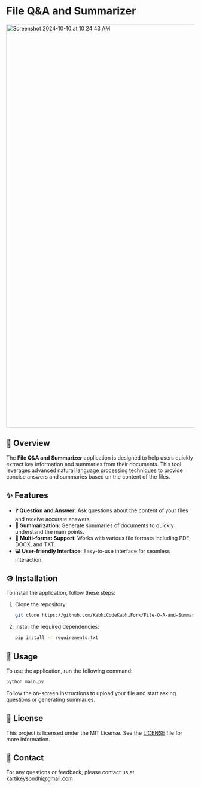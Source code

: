 # File Q&A and Summarizer
<img width="1078" alt="Screenshot 2024-10-10 at 10 24 43 AM" src="https://github.com/user-attachments/assets/c34718be-2c08-4c83-8cda-4f221e156bd6">

## 📄 Overview
The **File Q&A and Summarizer** application is designed to help users quickly extract key information and summaries from their documents. This tool leverages advanced natural language processing techniques to provide concise answers and summaries based on the content of the files.

## ✨ Features
- **❓ Question and Answer**: Ask questions about the content of your files and receive accurate answers.
- **📝 Summarization**: Generate summaries of documents to quickly understand the main points.
- **📂 Multi-format Support**: Works with various file formats including PDF, DOCX, and TXT.
- **💻 User-friendly Interface**: Easy-to-use interface for seamless interaction.

## ⚙️ Installation
To install the application, follow these steps:

1. Clone the repository:
    ```bash
    git clone https://github.com/KabhiCodeKabhiFork/File-Q-A-and-Summariser
    ```
2. Install the required dependencies:
    ```bash
    pip install -r requirements.txt
    ```

## 🚀 Usage
To use the application, run the following command:
```bash
python main.py
```
Follow the on-screen instructions to upload your file and start asking questions or generating summaries.

## 📜 License
This project is licensed under the MIT License. See the [LICENSE](LICENSE) file for more information.

## 📧 Contact
For any questions or feedback, please contact us at kartikeysondhi@gmail.com
